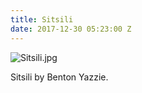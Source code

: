 ```yaml
---
title: Sitsili
date: 2017-12-30 05:23:00 Z
---
```


![Sitsili.jpg](/uploads/Sitsili.jpg)

Sitsili by Benton Yazzie.